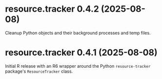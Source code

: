 # resource.tracker 0.4.2 (2025-08-08)

Cleanup Python objects and their background processes and temp files.

# resource.tracker 0.4.1 (2025-08-08)

Initial R release with an R6 wrapper around the Python `resource-tracker`
package's `ResourceTracker` class.
